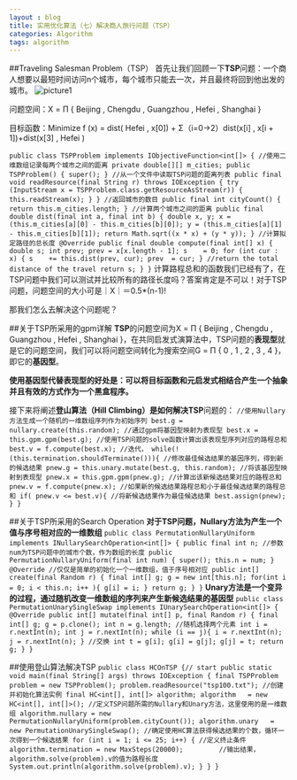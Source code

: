 ```yaml
---
layout : blog
title: 实用优化算法（七）解决商人旅行问题（TSP）
categories: Algorithm
tags: algorithm
---
```

##Traveling Salesman Problem（TSP）
首先让我们回顾一下**TSP**问题：一个商人想要以最短时间访问n个城市，每个城市只能去一次，并且最终将回到他出发的城市。
![picture1]({{site.blogimgurl}}/2014-11-25-01.png "tsp")

问题空间：X = Π { Beijing , Chengdu , Guangzhou , Hefei , Shanghai }

目标函数：Minimize f (x) = dist( Hefei , x[0]) + Σ（i=0->2）dist(x[i] , x[i + 1])+dist(x[3] , Hefei )

`public class TSPProblem implements IObjectiveFunction<int[]> {
  //使用二维数组记录每两个城市之间的距离
  private double[][] m_cities;
  public TSPProblem() {
    super();
  }
  //从一个文件中读取TSP问题的距离列表
  public final void readResource(final String r) throws IOException {
    try (InputStream x = TSPProblem.class.getResourceAsStream(r)) {
      this.readStream(x);
    }
  }
  //返回城市的数目
  public final int cityCount() {
    return this.m_cities.length;
  }
  //计算两个城市之间的距离
  public final double dist(final int a, final int b) {
    double x, y;
    x = (this.m_cities[a][0] - this.m_cities[b][0]);
    y = (this.m_cities[a][1] - this.m_cities[b][1]);
    return Math.sqrt((x * x) + (y * y));
  }
  //计算拟定路径的总长度
  @Override
  public final double compute(final int[] x) {
    double s;
    int prev;
    prev = x[x.length - 1];
    s    = 0;
    for (int cur : x) {
      s    += this.dist(prev, cur);
      prev  = cur;
    }
    //return the total distance of the travel
    return s;
  }
}`
计算路程总和的函数我们已经有了，在TSP问题中我们可以测试并比较所有的路径长度吗？答案肯定是不可以！对于TSP问题，问题空间的大小可是｜X｜＝0.5*(n-1)!

那我们怎么去解决这个问题呢？

##关于TSP所采用的gpm详解
**TSP**的问题空间为X = Π { Beijing , Chengdu , Guangzhou , Hefei , Shanghai }，在共同启发式演算法中，TSP问题的**表现型**就是它的问题空间，我们可以将问题空间转化为搜索空间G = Π { 0 , 1 , 2 , 3 , 4 }，即它的**基因型**。

**使用基因型代替表现型的好处是：可以将目标函数和元启发式相结合产生一个抽象并且有效的方式作为一个黑盒程序。**

接下来将阐述**登山算法（Hill Climbing）**是如何解决**TSP**问题的：
`//使用Nullary方法生成一个随机的一维数组序列作为初始序列
best.g = nullary.create(this.random);
//通过gpm将基因型映射为表现型
best.x = this.gpm.gpm(best.g);
//使用TSP问题的solve函数计算出该表现型序列对应的路程总和
best.v = f.compute(best.x);
//迭代，
while(!(this.termination.shouldTerminate())){
	//修改最佳候选结果的基因序列，得到新的候选结果
	pnew.g = this.unary.mutate(best.g, this.random);
	//将该基因型映射到表现型
	pnew.x = this.gpm.gpm(pnew.g);
	//计算出该新候选结果对应的路程总和
	pnew.v = f.compute(pnew.x);
	//如果新的候选结果路程总和小于最佳候选结果的路程总和
	if( pnew.v <= best.v){
		//将新候选结果作为最佳候选结果
		best.assign(pnew);
	}
}`

##关于TSP所采用的Search Operation
**对于TSP问题，Nullary方法为产生一个值与序号相对应的一维数组**
`public class PermutationNullaryUniform implements INullarySearchOperation<int[]> {
	public final int n;
	//参数num为TSP问题中的城市个数，作为数组的长度
	public PermutationNullaryUniform(final int num) {
		super();
		this.n = num;
	}
	@Override
	//仅仅是简单的初始化一个一维数组，值于序号相对应
	public int[] create(final Random r) {
		final int[] g;
		g = new int[this.n];
		for(int i = 0; i < this.n; i++ ){
			g[i] = i;
		}
		return g;
	}
}`
**Unary方法是一个变异的过程，通过随机改变一维数组的序列来产生新候选结果的基因型**
`public class PermutationUnarySingleSwap implements IUnarySearchOperation<int[]> {
  @Override
  public int[] mutate(final int[] p, final Random r) {
	final int[] g;
	g = p.clone();
	int n = g.length;
	//随机选择两个元素
	int i = r.nextInt(n);
	int j = r.nextInt(n);
	while (i == j){
		i = r.nextInt(n);
		j = r.nextInt(n);
	}
	//交换
	int t = g[i];
	g[i] = g[j];
	g[j] = t;
	return g;
  }
}`

##使用登山算法解决TSP
`public class HCOnTSP {// start
  public static void main(final String[] args) throws IOException {
    final TSPProblem problem = new TSPProblem();
    problem.readResource("tsp100.txt");
    //创建并初始化算法实例
    final HC<int[], int[]> algorithm;
    algorithm   = new HC<int[], int[]>();
    //定义TSP问题所需的Nullary和Unary方法，这里使用的是一维数组
    algorithm.nullary = new PermutationNullaryUniform(problem.cityCount());
    algorithm.unary   = new PermutationUnarySingleSwap();
    //确定使用HC算法获得候选结果的个数，循环一次得到一个候选结果
    for (int i = 1; i <= 25; i++) {
      	//定义终止条件
    	algorithm.termination = new MaxSteps(20000);	    
        //输出结果，algorithm.solve(problem).v的值为路程长度
    	System.out.println(algorithm.solve(problem).v);
    }
  }
}
`

